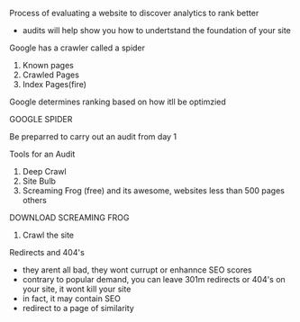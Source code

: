 Process of evaluating a website to discover analytics to rank better

- audits will help show you how to undertstand the foundation of your site

Google has a crawler called a spider
1. Known pages
2. Crawled Pages
3. Index Pages(fire)

Google determines ranking based on how itll be optimzied 

GOOGLE SPIDER 

Be preparred to carry out an audit from day 1

Tools for an Audit 
1. Deep Crawl
2. Site Bulb 
3. Screaming Frog (free) and its awesome, websites less than 500 pages
others

DOWNLOAD SCREAMING FROG
1. Crawl the site



Redirects and 404's
- they arent all bad, they wont currupt or enhannce SEO scores 
- contrary to popular demand, you can leave 301m redirects or 404's on your site, it wont kill your site
- in fact, it may contain SEO
- redirect to a page of similarity